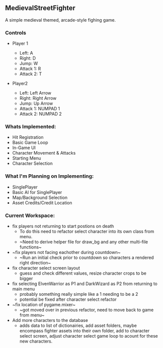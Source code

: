 ## MedievalStreetFighter

A simple medieval themed, arcade-style fighing game.

### Controls

- Player 1
  - Left: A
  - Right: D
  - Jump: W
  - Attack 1: R
  - Attack 2: T

- Player2
  - Left: Left Arrow
  - Right: Right Arrow
  - Jump: Up Arrow
  - Attack 1: NUMPAD 1
  - Attack 2: NUMPAD 2

### Whats Implemented:

- Hit Registration
- Basic Game Loop
- In-Game UI
- Character Movement & Attacks
- Starting Menu
- Character Selection

### What I'm Planning on Implementing:

- SinglePlayer
- Basic AI for SinglePlayer
- Map/Background Selection
- Asset Credits/Credit Location

### Current Workspace:

- fix players not returning to start postions on death
  - To do this need to refactor select character into its own class from menu.
  - ~Need to derive helper file for draw_bg and any other multi-file functions~
- ~fix players not facing eachother during countdown~
  - ~Run an initial check prior to countdown so characters a rendered right direction~
- fix character select screen layout
  - guess and check different values, resize character crops to be bigger
- fix selecting ElvenWarrior as P1 and DarkWizard as P2 from returning to main menu
  - probably something really simple like a 1 needing to be a 2
  - potential be fixed after character select refactor
- ~fix location of pygame.mixer~
  - ~got moved over in previous refactor, need to move back to game from menu~
- Add more characters to the database
  - adds data to list of dictionairies, add asset folders, maybe encompass fighter assets into their own folder, add to character select screen, adjust character select game loop to acount for these new characters.
